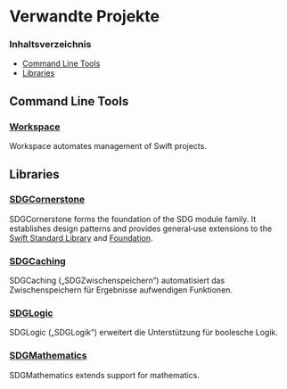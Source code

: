 <!--
 🇩🇪DE Verwandte Projekte.md

 This source file is part of the SDGCaching open source project.
 https://sdggiesbrecht.github.io/SDGCaching/macOS

 Copyright ©2017 Jeremy David Giesbrecht and the SDGCaching project contributors.

 Soli Deo gloria.

 Licensed under the Apache Licence, Version 2.0.
 See http://www.apache.org/licenses/LICENSE-2.0 for licence information.
 -->

# Verwandte Projekte

### Inhaltsverzeichnis

- [Command Line Tools](#Command‐Line‐Tools)
- [Libraries](#Libraries)

## <a name="Command‐Line‐Tools">Command Line Tools</a>

### [Workspace](https://github.com/SDGGiesbrecht/Workspace#workspace)

Workspace automates management of Swift projects.

## <a name="Libraries">Libraries</a>

### [SDGCornerstone](https://sdggiesbrecht.github.io/SDGCornerstone/macOS)

SDGCornerstone forms the foundation of the SDG module family. It establishes design patterns and provides general‐use extensions to the [Swift Standard Library](https://developer.apple.com/reference/swift) and [Foundation](https://developer.apple.com/reference/foundation).

### [SDGCaching](https://sdggiesbrecht.github.io/SDGCaching/macOS)

SDGCaching („SDGZwischenspeichern“) automatisiert das Zwischenspeichern für Ergebnisse aufwendigen Funktionen.

### [SDGLogic](https://sdggiesbrecht.github.io/SDGLogic/macOS)

SDGLogic („SDGLogik“) erweitert die Unterstützung für boolesche Logik.

### [SDGMathematics](https://sdggiesbrecht.github.io/SDGMathematics/macOS)

SDGMathematics extends support for mathematics.
